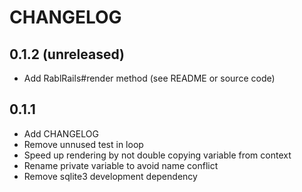 # CHANGELOG

## 0.1.2 (unreleased)
  * Add RablRails#render method (see README or source code)

## 0.1.1

  * Add CHANGELOG
  * Remove unnused test in loop
  * Speed up rendering by not double copying variable from context
  * Rename private variable to avoid name conflict
  * Remove sqlite3 development dependency